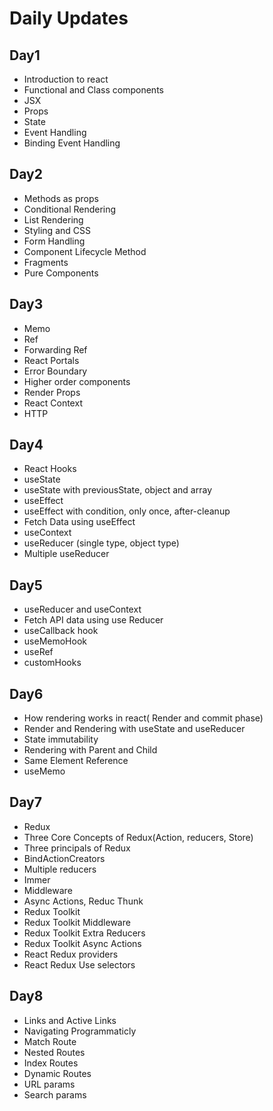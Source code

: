 # Daily Updates

## Day1

* Introduction to react
* Functional and Class components
* JSX
* Props
* State
* Event Handling
* Binding Event Handling

## Day2

* Methods as props
* Conditional Rendering
* List Rendering
* Styling and CSS
* Form Handling
* Component Lifecycle Method
* Fragments  
* Pure Components

## Day3

* Memo
* Ref
* Forwarding Ref
* React Portals
* Error Boundary
* Higher order components
* Render Props
* React Context
* HTTP

## Day4

* React Hooks
* useState
* useState with previousState, object and array
* useEffect
* useEffect with condition, only once, after-cleanup
* Fetch Data using useEffect
* useContext
* useReducer (single type, object type)
* Multiple useReducer

## Day5

* useReducer and useContext
* Fetch API data using use Reducer
* useCallback hook
* useMemoHook
* useRef
* customHooks

## Day6

* How rendering works in react( Render and commit phase)
* Render and Rendering with useState and useReducer
* State immutability
* Rendering with Parent and Child
* Same Element Reference
* useMemo

## Day7

* Redux
* Three Core Concepts of Redux(Action, reducers, Store)
* Three principals of Redux
* BindActionCreators
* Multiple reducers
* Immer
* Middleware
* Async Actions, Reduc Thunk
* Redux Toolkit
* Redux Toolkit Middleware
* Redux Toolkit Extra Reducers
* Redux Toolkit Async Actions
* React Redux providers
* React Redux Use selectors

## Day8

* Links and Active Links
* Navigating Programmaticly
* Match Route
* Nested Routes
* Index Routes
* Dynamic Routes
* URL params
* Search params
